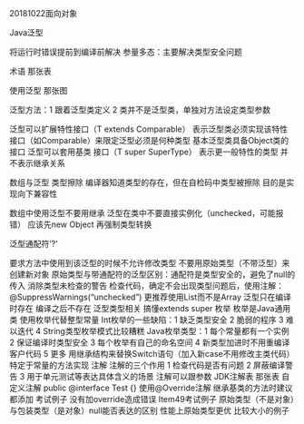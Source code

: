 20181022面向对象

Java泛型

将运行时错误提前到编译前解决
参量多态：主要解决类型安全问题

术语 那张表

使用泛型 那张图

泛型方法：1 跟着泛型类定义 2 类并不是泛型类，单独对方法设定类型参数

泛型可以扩展特性接口（T extends Comparable） 表示泛型类必须实现该特性接口（如Comparable）来限定泛型必须是何种类型
基本泛型类具备Object类的接口
泛型可以套用基类 接口（T super SuperType） 表示更一般特性的类型 并不表示继承关系

数组与泛型
类型擦除 编译器知道类型的存在，但在自检码中类型被擦除 目的是实现向下兼容性

数组中使用泛型不要用继承
泛型在类中不要直接实例化（unchecked，可能报错） 应该先new Object 再强制类型转换

泛型通配符’?’
<? extends SomeClass>
要求方法中使用到该泛型的时候不允许修改类型

不要用原始类型（不带泛型）来创建新对象
原始类型与带通配符的泛型区别：通配符是类型安全的，避免了null的传入

消除类型未检查的警告
检查代码，确定不会出现类型问题后，使用注解：@SuppressWarnings(“unchecked”)

更推荐使用List而不是Array
泛型只在编译时存在 编译之后不存在

泛型类型相关
搞懂extends super


枚举

枚举是Java通用类
使用枚举代替整型常量
Int枚举的一些缺陷：1 缺乏类型安全 2 脆弱的程序 3 难以迭代 4 String类型枚举模式比较糟糕
Java枚举类型：1 每个常量都有一个实例 2 保证编译时类型安全 3 每个枚举有自己的命名空间 4 新类型加进时不用重编译客户代码 5 更多

用继承结构来替换Switch语句（加入新case不用修改主类代码）

特定于常量的方法实现

注解

注解的三个作用 1 检查代码是否有问题 2 屏蔽编译警告 3 用于单元测试等表达具体含义的场景

注解可以跟参数

JDK注解表 那张表

自定义注解 public @interface Test {}

使用@Override注解 继承基类的方法时建议都添加

考试例子 没有加override造成错误

Item49考试例子 原始类型（不是对象）与包装类型（是对象）null能否表达的区别 性能上原始类型更优 比较大小的例子

